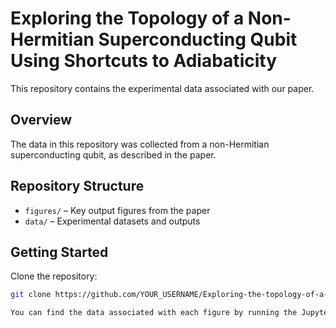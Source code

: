 # Exploring the Topology of a Non-Hermitian Superconducting Qubit Using Shortcuts to Adiabaticity

This repository contains the experimental data associated with our paper.

## Overview
The data in this repository was collected from a non-Hermitian superconducting qubit, as described in the paper.

## Repository Structure
- `figures/` – Key output figures from the paper  
- `data/` – Experimental datasets and outputs  

## Getting Started
Clone the repository:
```bash
git clone https://github.com/YOUR_USERNAME/Exploring-the-topology-of-a-non-Hermitian-superconducting-qubit-using-shortcuts-to-adiabaticity.git

You can find the data associated with each figure by running the JupyterLab notebook "STAfigures.ipynb" provided in the repository.
